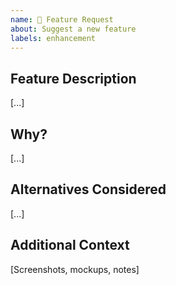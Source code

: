 ```yaml
---
name: 🚀 Feature Request
about: Suggest a new feature
labels: enhancement
---
```


## Feature Description
[...]

## Why?
[...]

## Alternatives Considered
[...]

## Additional Context
[Screenshots, mockups, notes]
